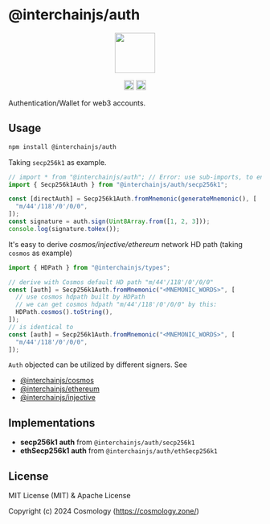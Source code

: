 # @interchainjs/auth

<p align="center">
  <img src="https://user-images.githubusercontent.com/545047/188804067-28e67e5e-0214-4449-ab04-2e0c564a6885.svg" width="80">
</p>

<p align="center" width="100%">
  <!-- <a href="https://github.com/cosmology-tech/interchainjs/actions/workflows/run-tests.yaml">
    <img height="20" src="https://github.com/cosmology-tech/interchainjs/actions/workflows/run-tests.yaml/badge.svg" />
  </a> -->
   <a href="https://github.com/cosmology-tech/interchainjs/blob/main/LICENSE-MIT"><img height="20" src="https://img.shields.io/badge/license-MIT-blue.svg"></a>
   <a href="https://github.com/cosmology-tech/interchainjs/blob/main/LICENSE-Apache"><img height="20" src="https://img.shields.io/badge/license-Apache-blue.svg"></a>
</p>

Authentication/Wallet for web3 accounts.

## Usage

```sh
npm install @interchainjs/auth
```

Taking `secp256k1` as example.

```ts
// import * from "@interchainjs/auth"; // Error: use sub-imports, to ensure small app size
import { Secp256k1Auth } from "@interchainjs/auth/secp256k1";

const [directAuth] = Secp256k1Auth.fromMnemonic(generateMnemonic(), [
  "m/44'/118'/0'/0/0",
]);
const signature = auth.sign(Uint8Array.from([1, 2, 3]));
console.log(signature.toHex());
```

It's easy to derive _cosmos/injective/ethereum_ network HD path (taking `cosmos` as example)

```ts
import { HDPath } from "@interchainjs/types";

// derive with Cosmos default HD path "m/44'/118'/0'/0/0"
const [auth] = Secp256k1Auth.fromMnemonic("<MNEMONIC_WORDS>", [
  // use cosmos hdpath built by HDPath
  // we can get cosmos hdpath "m/44'/118'/0'/0/0" by this:
  HDPath.cosmos().toString(),
]);
// is identical to
const [auth] = Secp256k1Auth.fromMnemonic("<MNEMONIC_WORDS>", [
  "m/44'/118'/0'/0/0",
]);
```

`Auth` objected can be utilized by different signers. See

- [@interchainjs/cosmos](/networks/cosmos/README.md)
- [@interchainjs/ethereum](/networks/ethereum/README.md)
- [@interchainjs/injective](/networks/injective/README.md)

## Implementations

- **secp256k1 auth** from `@interchainjs/auth/secp256k1`
- **ethSecp256k1 auth** from `@interchainjs/auth/ethSecp256k1`

## License

MIT License (MIT) & Apache License

Copyright (c) 2024 Cosmology (https://cosmology.zone/)
